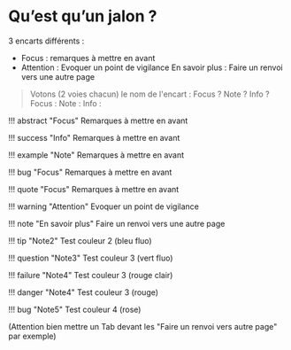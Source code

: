 # Qu’est qu’un jalon ?

3 encarts différents :

 - Focus : remarques à mettre en avant 
 - Attention : Evoquer un point de vigilance 
   En savoir plus : Faire un renvoi vers une autre page

> Votons (2 voies chacun) le nom de l'encart :  Focus ? Note ? Info ?
>  Focus : 
>  Note :
>  Info :

!!! abstract "Focus" 
	Remarques à mettre en avant 
	
!!! success "Info" 
	Remarques à mettre en avant 

!!! example "Note" 
	Remarques à mettre en avant

!!! bug "Focus" 
	Remarques à mettre en avant
	
!!! quote "Focus" 
	Remarques à mettre en avant

!!! warning "Attention" 
	Evoquer un point de vigilance

!!! note "En savoir plus"
	Faire un renvoi vers une autre page

!!! tip "Note2"
	Test couleur 2 (bleu fluo)

!!! question "Note3"
	Test couleur 3 (vert fluo)
	
!!! failure "Note4"
	Test couleur 3 (rouge clair)
	
!!! danger "Note4"
	Test couleur 3 (rouge)

!!! bug "Note5"
	Test couleur 4 (rose)
	



(Attention bien mettre un Tab devant les "Faire un renvoi vers autre page" par exemple)



<!--stackedit_data:
eyJoaXN0b3J5IjpbNjUxNzk1NTAsODg0MTIyNTQ5LDEwNTQ0Nz
I4NjAsLTc0NDEwNTc4OCwzNzM5OTIyMzgsLTEyMDA0MDkxMTIs
LTE0Mzg0NzY1MzksMTk0NzIyOTMxMywtNjM4OTg4MTM1LC0zMj
M5MTk4MzEsMjAzMDE3NjU2OV19
-->